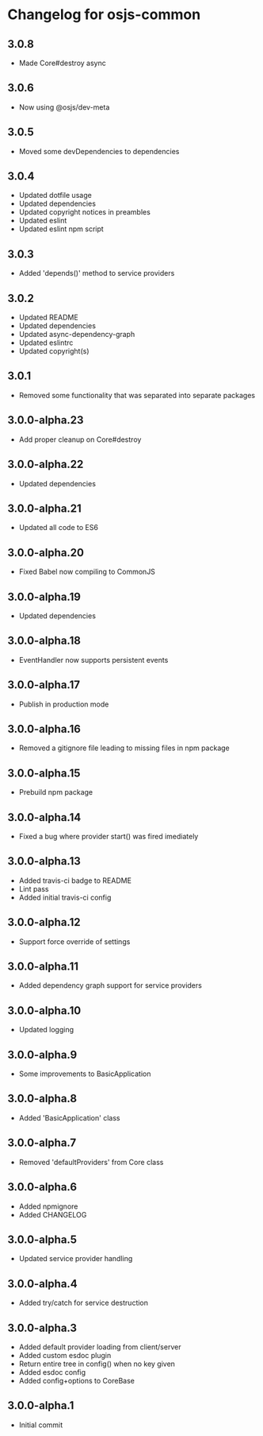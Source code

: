 # Changelog for osjs-common

## 3.0.8

* Made Core#destroy async

## 3.0.6

* Now using @osjs/dev-meta

## 3.0.5

* Moved some devDependencies to dependencies

## 3.0.4

* Updated dotfile usage
* Updated dependencies
* Updated copyright notices in preambles
* Updated eslint
* Updated eslint npm script

## 3.0.3

* Added 'depends()' method to service providers

## 3.0.2

* Updated README
* Updated dependencies
* Updated async-dependency-graph
* Updated eslintrc
* Updated copyright(s)

## 3.0.1

* Removed some functionality that was separated into separate packages

## 3.0.0-alpha.23

* Add proper cleanup on Core#destroy

## 3.0.0-alpha.22

* Updated dependencies

## 3.0.0-alpha.21

* Updated all code to ES6

## 3.0.0-alpha.20

* Fixed Babel now compiling to CommonJS

## 3.0.0-alpha.19

* Updated dependencies

## 3.0.0-alpha.18

* EventHandler now supports persistent events

## 3.0.0-alpha.17

* Publish in production mode

## 3.0.0-alpha.16

* Removed a gitignore file leading to missing files in npm package

## 3.0.0-alpha.15

* Prebuild npm package

## 3.0.0-alpha.14

* Fixed a bug where provider start() was fired imediately

## 3.0.0-alpha.13

* Added travis-ci badge to README
* Lint pass
* Added initial travis-ci config

## 3.0.0-alpha.12

* Support force override of settings

## 3.0.0-alpha.11

* Added dependency graph support for service providers

## 3.0.0-alpha.10

* Updated logging

## 3.0.0-alpha.9

* Some improvements to BasicApplication

## 3.0.0-alpha.8

* Added 'BasicApplication' class

## 3.0.0-alpha.7

* Removed 'defaultProviders' from Core class

## 3.0.0-alpha.6

* Added npmignore
* Added CHANGELOG

## 3.0.0-alpha.5

* Updated service provider handling

## 3.0.0-alpha.4

* Added try/catch for service destruction

## 3.0.0-alpha.3

* Added default provider loading from client/server
* Added custom esdoc plugin
* Return entire tree in config() when no key given
* Added esdoc config
* Added config+options to CoreBase

## 3.0.0-alpha.1

* Initial commit

